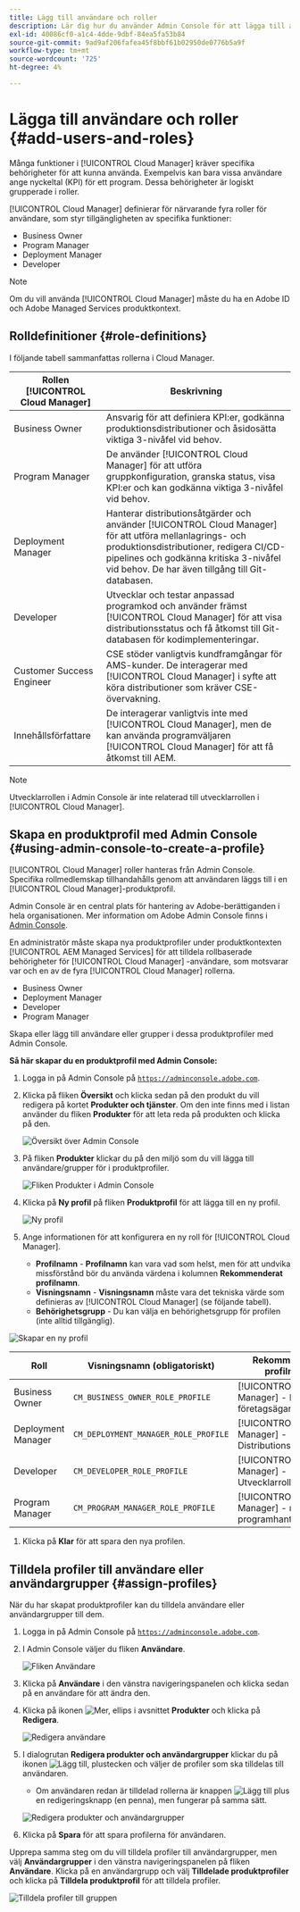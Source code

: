 ```yaml
---
title: Lägg till användare och roller
description: Lär dig hur du använder Admin Console för att lägga till användare och roller och skapa profiler.
exl-id: 40086cf0-a1c4-4dde-9dbf-84ea5fa53b84
source-git-commit: 9ad9af206fafea45f8bbf61b02950de0776b5a9f
workflow-type: tm+mt
source-wordcount: '725'
ht-degree: 4%

---
```



# Lägga till användare och roller {#add-users-and-roles}

Många funktioner i [!UICONTROL Cloud Manager] kräver specifika behörigheter för att kunna använda. Exempelvis kan bara vissa användare ange nyckeltal (KPI) för ett program. Dessa behörigheter är logiskt grupperade i roller.

[!UICONTROL Cloud Manager] definierar för närvarande fyra roller för användare, som styr tillgängligheten av specifika funktioner:

* Business Owner
* Program Manager
* Deployment Manager
* Developer

>[!NOTE]
>
>Om du vill använda [!UICONTROL Cloud Manager] måste du ha en Adobe ID och Adobe Managed Services produktkontext.

## Rolldefinitioner {#role-definitions}

I följande tabell sammanfattas rollerna i Cloud Manager.

| Rollen [!UICONTROL Cloud Manager] | Beskrivning |
| --- | --- |
| Business Owner | Ansvarig för att definiera KPI:er, godkänna produktionsdistributioner och åsidosätta viktiga 3-nivåfel vid behov. |
| Program Manager | De använder [!UICONTROL Cloud Manager] för att utföra gruppkonfiguration, granska status, visa KPI:er och kan godkänna viktiga 3-nivåfel vid behov. |
| Deployment Manager | Hanterar distributionsåtgärder och använder [!UICONTROL Cloud Manager] för att utföra mellanlagrings- och produktionsdistributioner, redigera CI/CD-pipelines och godkänna kritiska 3-nivåfel vid behov. De har även tillgång till Git-databasen. |
| Developer | Utvecklar och testar anpassad programkod och använder främst [!UICONTROL Cloud Manager] för att visa distributionsstatus och få åtkomst till Git-databasen för kodimplementeringar. |
| Customer Success Engineer | CSE stöder vanligtvis kundframgångar för AMS-kunder. De interagerar med [!UICONTROL Cloud Manager] i syfte att köra distributioner som kräver CSE-övervakning. |
| Innehållsförfattare | De interagerar vanligtvis inte med [!UICONTROL Cloud Manager], men de kan använda programväljaren [!UICONTROL Cloud Manager] för att få åtkomst till AEM. |

>[!NOTE]
>
>Utvecklarrollen i Admin Console är inte relaterad till utvecklarrollen i [!UICONTROL Cloud Manager].

## Skapa en produktprofil med Admin Console {#using-admin-console-to-create-a-profile}

[!UICONTROL Cloud Manager] roller hanteras från Admin Console. Specifika rollmedlemskap tillhandahålls genom att användaren läggs till i en [!UICONTROL Cloud Manager]-produktprofil.

Admin Console är en central plats för hantering av Adobe-berättiganden i hela organisationen. Mer information om Adobe Admin Console finns i [Admin Console](https://helpx.adobe.com/se/enterprise/using/admin-console.html).

En administratör måste skapa nya produktprofiler under produktkontexten [!UICONTROL AEM Managed Services] för att tilldela rollbaserade behörigheter för [!UICONTROL Cloud Manager] -användare, som motsvarar var och en av de fyra [!UICONTROL Cloud Manager] rollerna.

* Business Owner
* Deployment Manager
* Developer
* Program Manager

Skapa eller lägg till användare eller grupper i dessa produktprofiler med Admin Console.

<!-- CQDOC-22790
>[!IMPORTANT]
>
>Due to a current limitation in the Admin Console and Cloud Manager, profiles cannot be saved with **No permissions** selected. Attempting to do so results in a backend error. This behavior affects the creation of Deployment Manager profiles. As a workaround, select at least one permission when creating a new profile. -->

**Så här skapar du en produktprofil med Admin Console:**

1. Logga in på Admin Console på [`https://adminconsole.adobe.com`](https://adminconsole.adobe.com).

1. Klicka på fliken **Översikt** och klicka sedan på den produkt du vill redigera på kortet **Produkter och tjänster**. Om den inte finns med i listan använder du fliken **Produkter** för att leta reda på produkten och klicka på den.

   ![Översikt över Admin Console &#x200B;](/help/assets/admin-console-overview.png)

1. På fliken **Produkter** klickar du på den miljö som du vill lägga till användare/grupper för i produktprofiler.

   ![Fliken Produkter i Admin Console](/help/assets/admin-console-product.png)

1. Klicka på **Ny profil** på fliken **Produktprofil** för att lägga till en ny profil.

   ![Ny profil](/help/assets/admin-console-product-profiles.png)

1. Ange informationen för att konfigurera en ny roll för [!UICONTROL Cloud Manager].

   * **Profilnamn** - **Profilnamn** kan vara vad som helst, men för att undvika missförstånd bör du använda värdena i kolumnen **Rekommenderat profilnamn**.
   * **Visningsnamn** - **Visningsnamn** måste vara det tekniska värde som definieras av [!UICONTROL Cloud Manager] (se följande tabell).
   * **Behörighetsgrupp** - Du kan välja en behörighetsgrupp för profilen (inte alltid tillgänglig).

<!-- CQDOC-22790
      >[!IMPORTANT]
      >
      >Due to a current limitation in the Admin Console and Cloud Manager, profiles cannot be saved with **No permissions** selected. Attempting to do so results in a backend error. This behavior affects the creation of Deployment Manager profiles. As a workaround, select at least one permission when creating a new profile. -->

![Skapar en ny profil](/help/assets/screen_shot_2018-05-04at171819.png)

| Roll | Visningsnamn (obligatoriskt) | Rekommenderat profilnamn |
|---|---|---|
| Business Owner | `CM_BUSINESS_OWNER_ROLE_PROFILE` | [!UICONTROL Cloud Manager] - Roll för företagsägare |
| Deployment Manager | `CM_DEPLOYMENT_MANAGER_ROLE_PROFILE` | [!UICONTROL Cloud Manager] - Distributionshanterarroll |
| Developer | `CM_DEVELOPER_ROLE_PROFILE` | [!UICONTROL Cloud Manager] - Utvecklarroll |
| Program Manager | `CM_PROGRAM_MANAGER_ROLE_PROFILE` | [!UICONTROL Cloud Manager] - rollen programhanterare |


1. Klicka på **Klar** för att spara den nya profilen.

## Tilldela profiler till användare eller användargrupper {#assign-profiles}

När du har skapat produktprofiler kan du tilldela användare eller användargrupper till dem.

1. Logga in på Admin Console på [`https://adminconsole.adobe.com`](https://adminconsole.adobe.com).

1. I Admin Console väljer du fliken **Användare**.

   ![Fliken Användare](/help/assets/admin-console-users.png)

1. Klicka på **Användare** i den vänstra navigeringspanelen och klicka sedan på en användare för att ändra den.

1. Klicka på ikonen ![Mer, ellips](https://spectrum.adobe.com/static/icons/workflow_18/Smock_More_18_N.svg) i avsnittet **Produkter** och klicka på **Redigera**.

   ![Redigera användare](/help/assets/admin-console-edit-user.png)

1. I dialogrutan **Redigera produkter och användargrupper** klickar du på ikonen ![Lägg till, plustecken](https://spectrum.adobe.com/static/icons/workflow_18/Smock_Add_18_N.svg) och väljer de profiler som ska tilldelas till användaren.

   * Om användaren redan är tilldelad rollerna är knappen ![Lägg till plus](https://spectrum.adobe.com/static/icons/workflow_18/Smock_Add_18_N.svg) en redigeringsknapp (en penna), men fungerar på samma sätt.

   ![Redigera produkter och användargrupper](/help/assets/admin-console-edit-products-and-user-groups.png)

1. Klicka på **Spara** för att spara profilerna för användaren.

Upprepa samma steg om du vill tilldela profiler till användargrupper, men välj **Användargrupper** i den vänstra navigeringspanelen på fliken **Användare**. Klicka på en användargrupp och välj **Tilldelade produktprofiler** och klicka på **Tilldela produktprofil** för att tilldela profiler.

![Tilldela profiler till gruppen](/help/assets/admin-console-edit-user-groups.png)
